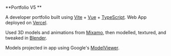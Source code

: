 **Portfolio V5 **

A developer portfolio built using [Vite](https://vitejs.dev/) + [Vue](https://vuejs.org/) + [TypeScript](https://www.typescriptlang.org/).
Web App deployed on [Vercel](https://vercel.com/).

Used 3D models and animations from [Mixamo](https://www.mixamo.com/#/), then modelled, textured, and tweaked in [Blender](https://www.blender.org/).

Models projected in app using Google's [ModelViewer](https://modelviewer.dev/).